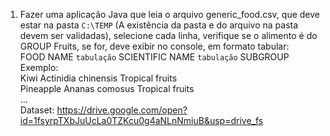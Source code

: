 1) Fazer uma aplicação Java que leia o arquivo generic_food.csv, que deve estar na pasta `C:\TEMP` (A existência da pasta e do arquivo na pasta devem ser validadas), selecione cada linha, verifique se o alimento é do GROUP Fruits, se for, deve exibir no console, em formato tabular:<br>
FOOD NAME `tabulação` SCIENTIFIC NAME `tabulação` SUBGROUP<br>
Exemplo:<br>
Kiwi Actinidia chinensis Tropical fruits<br>
Pineapple Ananas comosus Tropical fruits<br>
...<br>
Dataset: https://drive.google.com/open?id=1fsyrpTXbJuUcLa0TZKcu0g4aNLnNmiuB&usp=drive_fs
